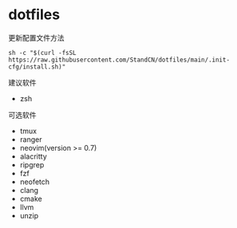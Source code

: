 # dotfiles

更新配置文件方法
```
sh -c "$(curl -fsSL https://raw.githubusercontent.com/StandCN/dotfiles/main/.init-cfg/install.sh)"
```

建议软件
- zsh

可选软件
- tmux
- ranger
- neovim(version >= 0.7)
- alacritty
- ripgrep
- fzf
- neofetch 
- clang 
- cmake
- llvm
- unzip
